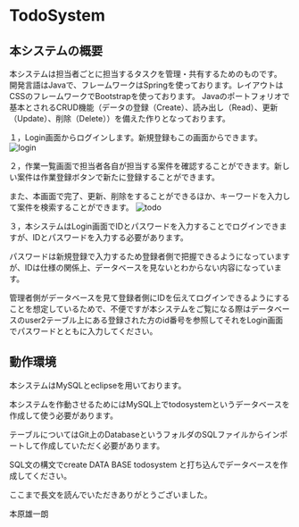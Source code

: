 # TodoSystem

## 本システムの概要

本システムは担当者ごとに担当するタスクを管理・共有するためのものです。
開発言語はJavaで、フレームワークはSpringを使っております。レイアウトはCSSのフレームワークでBootstrapを使っております。
Javaのポートフォリオで基本とされるCRUD機能（データの登録（Create）、読み出し（Read）、更新（Update）、削除（Delete））を備えた作りとなっております。

１，Login画面からログインします。新規登録もこの画面からできます。
![login](https://user-images.githubusercontent.com/87798825/127274204-6c70e90b-3a01-40f0-bd89-46a6b8daab00.jpg)

２，作業一覧画面で担当者各自が担当する案件を確認することができます。新しい案件は作業登録ボタンで新たに登録することができます。

また、本画面で完了、更新、削除をすることができるほか、キーワードを入力して案件を検索することができます。
![todo](https://user-images.githubusercontent.com/87798825/127273656-f0d36bdf-4756-47f8-9ed6-59762251ab6e.jpg)

３，本システムはLogin画面でIDとパスワードを入力することでログインできますが、IDとパスワードを入力する必要があります。

パスワードは新規登録で入力するため登録者側で把握できるようになっていますが、IDは仕様の関係上、データベースを見ないとわからない内容になっています。

管理者側がデータベースを見て登録者側にIDを伝えてログインできるようにすることを想定しているためで、不便ですが本システムをご覧になる際はデータベースのuser2テーブル上にある登録された方のid番号を参照してそれをLogin画面でパスワードとともに入力してください。

## 動作環境

本システムはMySQLとeclipseを用いております。

本システムを作動させるためにはMySQL上でtodosystemというデータベースを作成して使う必要があります。

テーブルについてはGit上のDatabaseというフォルダのSQLファイルからインポートして作成していただく必要があります。

SQL文の構文でcreate DATA BASE todosystem と打ち込んでデータベースを作成してください。


ここまで長文を読んでいただきありがとうございました。

本原雄一朗

